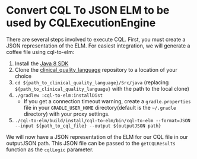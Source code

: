 # Convert CQL To JSON ELM to be used by CQLExecutionEngine

There are several steps involved to execute CQL.  First, you must create a JSON representation of the ELM.
For easiest integration, we will generate a coffee file using cql-to-elm:

1. Install the [Java 8 SDK](http://www.oracle.com/technetwork/java/javase/downloads/jdk8-downloads-2133151.html)
2. Clone the [clinical_quality_language](https://github.com/cqframework/clinical_quality_language) repository to a location of your choice
3. `cd ${path_to_clinical_quality_language}/Src/java` (replacing `${path_to_clinical_quality_language}` with the path to the local clone)
4. `./gradlew :cql-to-elm:installDist`
    * If you get a connection timeout warning, create a `gradle.properties` file in your `GRADLE_USER_HOME` directory(default is the `~/.gradle` directory) with your proxy settings.
5. `./cql-to-elm/build/install/cql-to-elm/bin/cql-to-elm --format=JSON --input ${path_to_cql_file} --output ${outputJSON path}`

We will now have a JSON representation of the ELM for our CQL file in our outputJSON path.  This JSON file can be passed to the `getCQLResults` function as the `cqlLogic` parameter.

